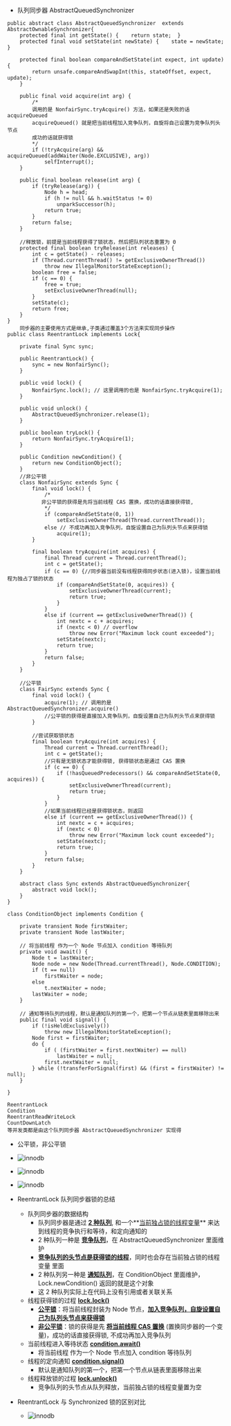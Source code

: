 - 队列同步器 AbstractQueuedSynchronizer
```
public abstract class AbstractQueuedSynchronizer  extends AbstractOwnableSynchronizer{
    protected final int getState() {	return state;  }
    protected final void setState(int newState) {    state = newState; }
    
    protected final boolean compareAndSetState(int expect, int update) {
        return unsafe.compareAndSwapInt(this, stateOffset, expect, update);
    }
    
    public final void acquire(int arg) {
        /*
        调用的是 NonfairSync.tryAcquire() 方法，如果还是失败的话 acquireQueued
        acquireQueued() 就是把当前线程加入竞争队列，自旋将自己设置为竞争队列头节点
        成功的话就获得锁
        */
        if (!tryAcquire(arg) && acquireQueued(addWaiter(Node.EXCLUSIVE), arg))
            selfInterrupt();
    }
    
    public final boolean release(int arg) {
        if (tryRelease(arg)) {
            Node h = head;
            if (h != null && h.waitStatus != 0)
                unparkSuccessor(h);
            return true;
        }
        return false;
    }
    
    //释放锁，前提是当前线程获得了锁状态，然后把队列状态重置为 0
    protected final boolean tryRelease(int releases) {
        int c = getState() - releases;
        if (Thread.currentThread() != getExclusiveOwnerThread())
            throw new IllegalMonitorStateException();
        boolean free = false;
        if (c == 0) {
            free = true;
            setExclusiveOwnerThread(null);
        }
        setState(c);
        return free;
    }
}
    同步器的主要使用方式是继承,子类通过覆盖3个方法来实现同步操作
public class ReentrantLock implements Lock{

    private final Sync sync;

    public ReentrantLock() {
        sync = new NonfairSync();
    }
    
    public void lock() {
        NonfairSync.lock(); // 这里调用的也是 NonfairSync.tryAcquire(1);
    }
    
    public void unlock() {
        AbstractQueuedSynchronizer.release(1);
    }
    
    public boolean tryLock() {
        return NonfairSync.tryAcquire(1);
    }
    
    public Condition newCondition() {
        return new ConditionObject();
    }
    //非公平锁
    class NonfairSync extends Sync {
        final void lock() {
            /*
           非公平锁的获得是先将当前线程 CAS 置换，成功的话直接获得锁,
            */
            if (compareAndSetState(0, 1))
                setExclusiveOwnerThread(Thread.currentThread());
            else // 不成功再加入竞争队列，自旋设置自己为队列头节点来获得锁
                acquire(1);
        }

        final boolean tryAcquire(int acquires) {
            final Thread current = Thread.currentThread();
            int c = getState();
            if (c == 0) {//同步器当前没有线程获得同步状态(进入锁)，设置当前线程为独占了锁的状态
                if (compareAndSetState(0, acquires)) {
                    setExclusiveOwnerThread(current);
                    return true;
                }
            }
            else if (current == getExclusiveOwnerThread()) {
                int nextc = c + acquires;
                if (nextc < 0) // overflow
                    throw new Error("Maximum lock count exceeded");
                setState(nextc);
                return true;
            }
            return false;
        }
    }
    
    //公平锁
    class FairSync extends Sync {
        final void lock() {
            acquire(1); // 调用的是 AbstractQueuedSynchronizer.acquire()
            //公平锁的获得是直接加入竞争队列，自旋设置自己为队列头节点来获得锁
        }
    
        //尝试获取锁状态
        final boolean tryAcquire(int acquires) {
            Thread current = Thread.currentThread();
            int c = getState();
            //只有是无锁状态才能获得锁, 获得锁状态是通过 CAS 置换
            if (c == 0) {
                if (!hasQueuedPredecessors() && compareAndSetState(0, acquires)) {
                    setExclusiveOwnerThread(current);
                    return true;
                }
            }
            //如果当前线程已经是获得锁状态，则返回
            else if (current == getExclusiveOwnerThread()) {
                int nextc = c + acquires;
                if (nextc < 0)
                    throw new Error("Maximum lock count exceeded");
                setState(nextc);
                return true;
            }
            return false;
        }
    }
    
    abstract class Sync extends AbstractQueuedSynchronizer{
        abstract void lock();
    }
}
```



```
class ConditionObject implements Condition {

    private transient Node firstWaiter;
    private transient Node lastWaiter;

    // 将当前线程 作为一个 Node 节点加入 condition 等待队列
    private void await() {
        Node t = lastWaiter;
        Node node = new Node(Thread.currentThread(), Node.CONDITION);
        if (t == null)
            firstWaiter = node;
        else
            t.nextWaiter = node;
        lastWaiter = node;
    }
    
    // 通知等待队列的线程，默认是通知队列的第一个，把第一个节点从链表里面移除出来
    public final void signal() {
        if (!isHeldExclusively())
            throw new IllegalMonitorStateException();
        Node first = firstWaiter;
        do {
            if ( (firstWaiter = first.nextWaiter) == null)
                lastWaiter = null;
            first.nextWaiter = null;
        } while (!transferForSignal(first) && (first = firstWaiter) != null);
    }
    
}
```



```
ReentrantLock
Condition
ReentrantReadWriteLock
CountDownLatch 
等并发类都是由这个队列同步器 AbstractQueuedSynchronizer 实现得
```

- 公平锁，非公平锁
- ![innodb](https://github.com/caesar-empereur/read-book/blob/master/photo/conc/公平锁.png)

- ![innodb](https://github.com/caesar-empereur/read-book/blob/master/photo/conc/队列与同步器.png)

- ![innodb](https://github.com/caesar-empereur/read-book/blob/master/photo/conc/同步器原理.png)


- ReentrantLock 队列同步器锁的总结
    - 队列同步器的数据结构
        - 队列同步器是通过 **[2 种队列](#)**, 和一个**[当前独占锁的线程变量](#)** 来达到线程的竞争执行和等待，和定向通知的
        - 2 种队列一种是 **[竞争队列](#)**，在 AbstractQueuedSynchronizer 里面维护
        - **[竞争队列的头节点是获得锁的线程](#)**，同时也会存在当前独占锁的线程变量 里面
        - 2 种队列另一种是 **[通知队列](#)**，在 ConditionObject 里面维护，Lock.newCondition() 返回的就是这个对象
        - 这 2 种队列实际上在代码上没有引用或者关联关系
    - 线程获得锁的过程 **[lock.lock()](#)**
        - **[公平锁](#)**：将当前线程封装为 Node 节点，**[加入竞争队列，自旋设置自己为队列头节点来获得锁](#)**
        - **[非公平锁](#)**：锁的获得是先 **[将当前线程 CAS 置换](#)** (置换同步器的一个变量)，成功的话直接获得锁, 不成功再加入竞争队列
    - 当前线程进入等待状态 **[condition.await()](#)**
        - 将当前线程 作为一个 Node 节点加入 condition 等待队列
    - 线程的定向通知 **[condition.signal()](#)**
        - 默认是通知队列的第一个，把第一个节点从链表里面移除出来
    - 线程释放锁的过程 **[lock.unlock()](#)**
        - 竞争队列的头节点从队列释放，当前独占锁的线程变量置为空
        
- ReentrantLock 与 Synchronized 锁的区别对比
    - ![innodb](https://github.com/caesar-empereur/read-book/blob/master/photo/conc/重入锁与关键字锁对比.png)

